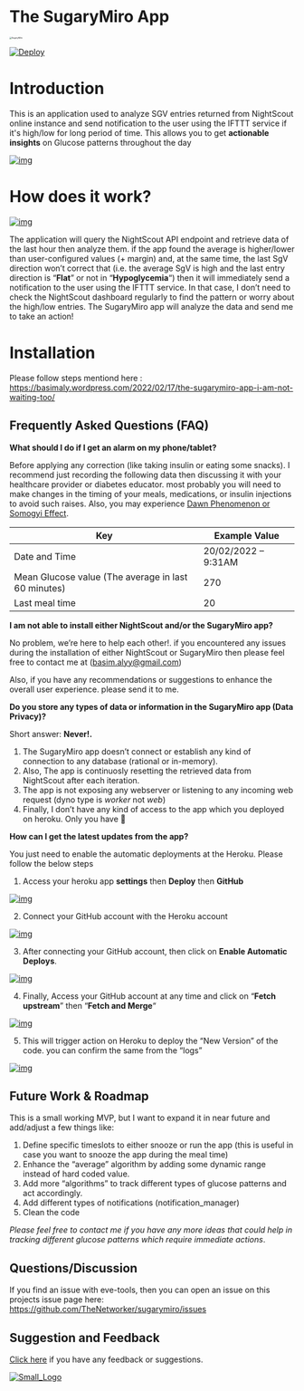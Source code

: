 # The SugaryMiro App

<img src="README.assets/SugaryMiro.png" alt="SugaryMiro" style="zoom: 25%;" />![]()



[![Deploy](README.assets/button.svg)](https://heroku.com/deploy)



# Introduction

This is an application used to analyze SGV entries returned from NightScout online instance and send notification to the user using the IFTTT service if it's high/low for long period of time. This allows you to get **actionable insights** on Glucose patterns throughout the day



[![img](README.assets/image-37.png)](https://basimaly.files.wordpress.com/2022/02/image-37.png)



# How does it work?

[![img](README.assets/image-51.png)](https://basimaly.files.wordpress.com/2022/02/image-51.png)

The application will query the NightScout API endpoint and retrieve data of the last hour then analyze them. if the app found the average is higher/lower than user-configured values (+ margin) and, at the same time, the last SgV direction won’t correct that (i.e. the average SgV is high and the last entry direction is “**Flat**” or not in “**Hypoglycemia**“) then it will immediately send a notification to the user using the IFTTT service. In that case, I don’t need to check the NightScout dashboard regularly to find the pattern or worry about the high/low entries. The SugaryMiro app will analyze the data and send me to take an action!



# Installation

Please follow steps mentiond here : https://basimaly.wordpress.com/2022/02/17/the-sugarymiro-app-i-am-not-waiting-too/





## Frequently Asked Questions (FAQ)

**What should I do if I get an alarm on my phone/tablet?**

Before applying any correction (like taking insulin or eating some snacks). I recommend just recording the following data then discussing it with your healthcare provider or diabetes educator. most probably you will need to make changes in the timing of your meals, medications, or insulin injections to avoid such raises. Also, you may experience [Dawn Phenomenon or Somogyi Effect](https://www.webmd.com/diabetes/dawn-phenomenon-or-somogyi-effect).

| Key                                                 | Example Value       |
| --------------------------------------------------- | ------------------- |
| Date and Time                                       | 20/02/2022 – 9:31AM |
| Mean Glucose value (The average in last 60 minutes) | 270                 |
| Last meal time                                      | 20                  |



**I am not able to install either NightScout and/or the SugaryMiro app?**

No problem, we’re here to help each other!. if you encountered any issues during the installation of either NightScout or SugaryMiro then please feel free to contact me at ([basim.alyy@gmail.com](mailto:basim.alyy@gmail.com))

Also, if you have any recommendations or suggestions to enhance the overall user experience. please send it to me.



**Do you store any types of data or information in the SugaryMiro app (Data Privacy)?**

Short answer: **Never!.**

1. The SugaryMiro app doesn’t connect or establish any kind of connection to any database (rational or in-memory).
2. Also, The app is continuosly resetting the retrieved data from NightScout after each iteration.
3. The app is not exposing any webserver or listening to any incoming web request (dyno type is *worker* not *web*)
4. Finally, I don’t have any kind of access to the app which you deployed on heroku. Only you have 🙂



**How can I get the latest updates from the app?**

You just need to enable the automatic deployments at the Heroku. Please follow the below steps

1. Access your heroku app **settings** then **Deploy** then **GitHub**

[![img](README.assets/image-19.png)](https://basimaly.files.wordpress.com/2022/02/image-19.png)

2. Connect your GitHub account with the Heroku account

[![img](README.assets/image-20.png)](https://basimaly.files.wordpress.com/2022/02/image-20.png)

3. After connecting your GitHub account, then click on **Enable Automatic Deploys**.

[![img](README.assets/image-21.png)](https://basimaly.files.wordpress.com/2022/02/image-21.png)



4. Finally, Access your GitHub account at any time and click on “**Fetch upstream**” then “**Fetch and Merge**“

[![img](README.assets/image-17.png)](https://basimaly.files.wordpress.com/2022/02/image-17.png)



5. This will trigger action on Heroku to deploy the “New Version” of the code. you can confirm the same from the “logs”

[![img](README.assets/image-43.png)](https://basimaly.files.wordpress.com/2022/02/image-43.png)



## Future Work & Roadmap

This is a small working MVP, but I want to expand it in near future and add/adjust a few things like:

1. Define specific timeslots to either snooze or run the app (this is useful in case you want to snooze the app during the meal time)
2. Enhance the “average” algorithm by adding some dynamic range instead of hard coded value.
3. Add more “algorithms” to track different types of glucose patterns and act accordingly.
4. Add different types of notifications (notification_manager)
5. Clean the code



*Please feel free to contact me if you have any more ideas that could help in tracking different glucose patterns which require immediate actions*.



## Questions/Discussion

If you find an issue with eve-tools, then you can open an issue on this projects issue page here: https://github.com/TheNetworker/sugarymiro/issues

## Suggestion and Feedback

[Click here](mailto:basim.alyy@gmail.com) if you have any feedback or suggestions.

[![Small_Logo](README.assets/Small_Logo.png)](https://github.com/TheNetworker/eve-ng-tools/blob/master/README.assets/Small_Logo.png)
